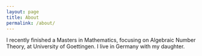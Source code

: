 ```yaml
---
layout: page
title: About
permalink: /about/
---
```


I recently finished a Masters in Mathematics, focusing on Algebraic Number Theory, at University of Goettingen. I live in Germany with my daughter.
